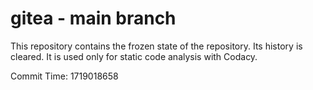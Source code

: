 # gitea - main branch

This repository contains the frozen state of the repository.
Its history is cleared. It is used only for static code
analysis with Codacy.

Commit Time: 1719018658